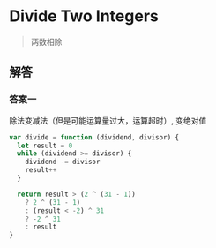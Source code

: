 # Divide Two Integers

> 两数相除

## 解答

### 答案一

除法变减法（但是可能运算量过大，运算超时）, 变绝对值

```js
var divide = function (dividend, divisor) {
  let result = 0
  while (dividend >= divisor) {
    dividend -= divisor
    result++
  }

  return result > (2 ^ (31 - 1))
    ? 2 ^ (31 - 1)
    : (result < -2) ^ 31
    ? -2 ^ 31
    : result
}
```
